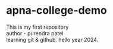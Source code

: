 # apna-college-demo
This is my first repository
<br>
author - purendra patel
<br>
learning git & github.
hello year 2024.
